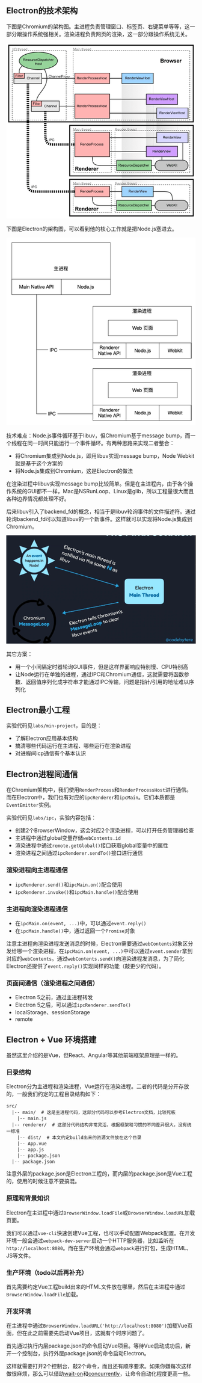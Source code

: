 ## Electron的技术架构
下图是Chromium的架构图。主进程负责管理窗口、标签页、右键菜单等等，这一部分跟操作系统强相关。渲染进程负责网页的渲染，这一部分跟操作系统无关。

![](./img/chromium-arch.png)

下图是Electron的架构图，可以看到他的核心工作就是把Node.js塞进去。

![](./img/electron-arch.png)

技术难点：Node.js事件循环基于libuv，但Chromium基于message bump，而一个线程在同一时间只能运行一个事件循环。有两种思路来实现二者整合：
- 将Chromium集成到Node.js，即用libuv实现message bump，Node Webkit就是基于这个方案的
- 将Node.js集成到Chromium，这是Electron的做法

在渲染进程中libuv实现message bump比较简单。但是在主进程内，由于各个操作系统的GUI都不一样，Mac是NSRunLoop、Linux是glib，所以工程量很大而且各种边界情况都处理不好。

后来libuv引入了backend_fd的概念，相当于是libuv轮询事件的文件描述符。通过轮询backend_fd可以知道libuv的一个新事件。这样就可以实现将Node.js集成到Chromium。

![](./img/chromium-electron.png)

其它方案：
- 用一个小间隔定时器轮询GUI事件，但是这样界面响应特别慢、CPU特别高
- 让Node运行在单独的进程，通过IPC和Chromium通信，这就需要将函数参数、返回值序列化成字符串才能通过IPC传输，问题是指针/引用的地址难以序列化

## Electron最小工程
实验代码见`labs/min-project`，目的是：
- 了解Electron应用基本结构
- 搞清哪些代码运行在主进程、哪些运行在渲染进程
- 对进程间icp通信有个基本认识

## Electron进程间通信
在Chromium架构中，我们使用`RenderProcess`和`RenderProcessHost`进行通信。而在Electron中，我们也有对应的`ipcRenderer`和`ipcMain`。它们本质都是`EventEmitter`实例。

实验代码见`labs/ipc`，实验内容包括：
- 创建2个BrowserWindow，这会对应2个渲染进程，可以打开任务管理器检查
- 主进程中通过global变量存储`webContents.id`
- 渲染进程中通过`remote.getGlobal()`接口获取global变量中的属性
- 渲染进程之间通过`ipcRenderer.sendTo()`接口进行通信

### 渲染进程向主进程通信
- `ipcRenderer.send()`和`ipcMain.on()`配合使用
- `ipcRenderer.invoke()`和`ipcMain.handle()`配合使用

### 主进程向渲染进程通信
- 在`ipcMain.on(event, ...)`中，可以通过`event.reply()`
- 在`ipcMain.handle()`中，通过返回一个`Promise`对象

注意主进程向渲染进程发送消息的时候，Electron需要通过`webContents`对象区分发给哪一个渲染进程，在`ipcMain.on(event, ...)`中可以通过`event.sender`拿到对应的`webContents`。通过`webContents.send()`向渲染进程发消息，为了简化Electron还提供了`event.reply()`实现同样的功能（敲更少的代码）。

### 页面间通信（渲染进程之间通信）
- Electron 5之前，通过主进程转发
- Electron 5之后，可以通过`ipcRenderer.sendTo()`
- localStorage、sessionStorage
- remote

## Electron + Vue 环境搭建
虽然这里介绍的是Vue，但React、Angular等其他前端框架原理是一样的。

### 目录结构
Electron分为主进程和渲染进程，Vue运行在渲染进程。二者的代码是分开存放的，一般我们约定的工程目录结构如下：
```
src/ 
  |-- main/  # 这是主进程代码，这部分代码可以参考Electron文档，比较死板
    |-- main.js
  |-- renderer/  # 这部分代码结构非常灵活，根据框架和习惯的不同差异很大，没有统一标准
    |-- dist/  # 本文约定build出来的资源文件放在这个目录
    |-- App.vue
    |-- app.js
    |-- package.json
  |-- package.json
```
注意外层的package.json是Electron工程的，而内层的package.json是Vue工程的，使用的时候注意不要搞混。

### 原理和背景知识
Electron在主进程中通过`BrowserWindow.loadFile`或`BrowserWindow.loadURL`加载页面。

我们可以通过`vue-cli`快速创建Vue工程，也可以手动配置Webpack配置。在开发环境一般会通过`webpack-dev-server`启动一个HTTP服务器，比如监听在`http://localhost:8080`。而在生产环境会通过`webpack`进行打包，生成HTML、JS等文件。

### 生产环境（todo以后再补充）
首先需要约定Vue工程build出来的HTML文件放在哪里，然后在主进程中通过`BrowserWindow.loadFile`加载。

### 开发环境
在主进程中通过`BrowserWindow.loadURL('http://localhost:8080')`加载Vue页面，但在此之前需要先启动Vue项目，这就有个时序问题了。

首先通过执行内层package.json的命令启动Vue项目。等待Vue启动成功后，新开一个控制台，执行外层package.json的命令启动Electron。

这样就需要打开2个控制台，敲2个命令，而且还有顺序要求。如果你嫌每次这样做很麻烦，那么可以借助[wait-on](https://www.npmjs.com/package/wait-on)和[concurrently](https://www.npmjs.com/package/concurrently)，让命令自动化程度更高一些。
